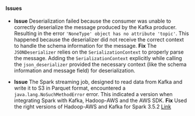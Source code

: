 #### Issues
*  **Issue** Deserialization failed because the consumer was unable to correctly deserialize the message produced by the Kafka producer. Resulting in the error `'NoneType' object has no attribute 'topic'`. This happened because the deserializer did not receive the correct context to handle the schema information for the message.
**Fix** The `JSONDeserializer` relies on the `SerializationContext` to properly parse the message. Adding the `SerializationContext` explicitly while calling the `json_deserializer` provided the necessary context (like the schema information and message field) for deserialization. 

* **Issue** The Spark streaming job, designed to read data from Kafka and write it to S3 in Parquet format, encountered a `java.lang.NoSuchMethodError` error. This indicated a version when integrating Spark with Kafka, Hadoop-AWS and the AWS SDK.
**Fix** Used the right versions of Hadoop-AWS and Kafka for Spark 3.5.2 [Link](https://github.com/apache/spark/blob/v3.5.2/pom.xml)



